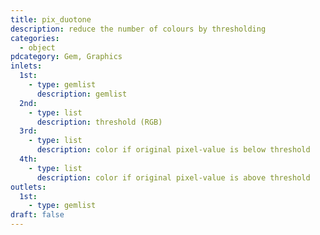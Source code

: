 ```yaml
---
title: pix_duotone
description: reduce the number of colours by thresholding
categories:
  - object
pdcategory: Gem, Graphics
inlets:
  1st:
    - type: gemlist
      description: gemlist
  2nd:
    - type: list
      description: threshold (RGB)
  3rd:
    - type: list
      description: color if original pixel-value is below threshold
  4th:
    - type: list
      description: color if original pixel-value is above threshold
outlets:
  1st:
    - type: gemlist
draft: false
---
```

